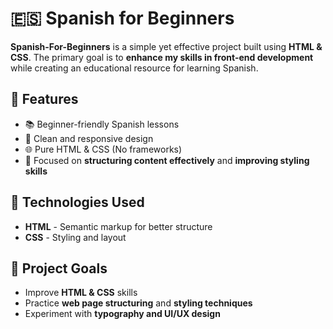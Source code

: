 # 🇪🇸 Spanish for Beginners

**Spanish-For-Beginners** is a simple yet effective project built using **HTML & CSS**. The primary goal is to **enhance my skills in front-end development** while creating an educational resource for learning Spanish.

## 🌟 Features

- 📚 Beginner-friendly Spanish lessons  
- 🎨 Clean and responsive design  
- 🌐 Pure HTML & CSS (No frameworks)  
- 🎯 Focused on **structuring content effectively** and **improving styling skills**  

## 🚀 Technologies Used

- **HTML** - Semantic markup for better structure  
- **CSS** - Styling and layout  

## 📌 Project Goals

- Improve **HTML & CSS** skills  
- Practice **web page structuring** and **styling techniques**  
- Experiment with **typography and UI/UX design**  



